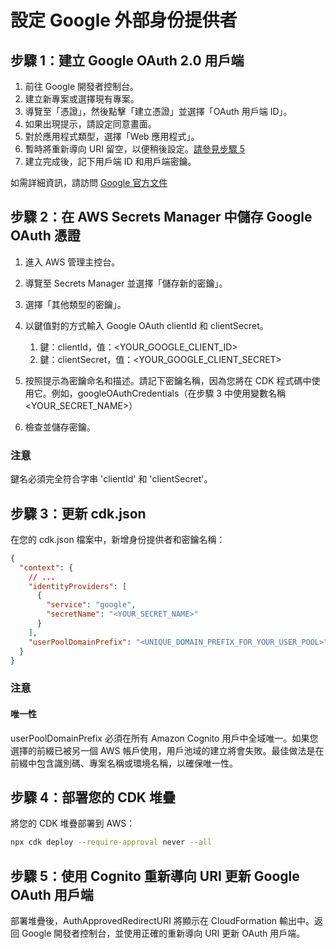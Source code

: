 # 設定 Google 外部身份提供者

## 步驟 1：建立 Google OAuth 2.0 用戶端

1. 前往 Google 開發者控制台。
2. 建立新專案或選擇現有專案。
3. 導覽至「憑證」，然後點擊「建立憑證」並選擇「OAuth 用戶端 ID」。
4. 如果出現提示，請設定同意畫面。
5. 對於應用程式類型，選擇「Web 應用程式」。
6. 暫時將重新導向 URI 留空，以便稍後設定。[請參見步驟 5](#step-5-update-google-oauth-client-with-cognito-redirect-uris)
7. 建立完成後，記下用戶端 ID 和用戶端密鑰。

如需詳細資訊，請訪問 [Google 官方文件](https://support.google.com/cloud/answer/6158849?hl=en)

## 步驟 2：在 AWS Secrets Manager 中儲存 Google OAuth 憑證

1. 進入 AWS 管理主控台。
2. 導覽至 Secrets Manager 並選擇「儲存新的密鑰」。
3. 選擇「其他類型的密鑰」。
4. 以鍵值對的方式輸入 Google OAuth clientId 和 clientSecret。

   1. 鍵：clientId，值：<YOUR_GOOGLE_CLIENT_ID>
   2. 鍵：clientSecret，值：<YOUR_GOOGLE_CLIENT_SECRET>

5. 按照提示為密鑰命名和描述。請記下密鑰名稱，因為您將在 CDK 程式碼中使用它。例如，googleOAuthCredentials（在步驟 3 中使用變數名稱 <YOUR_SECRET_NAME>）
6. 檢查並儲存密鑰。

### 注意

鍵名必須完全符合字串 'clientId' 和 'clientSecret'。

## 步驟 3：更新 cdk.json

在您的 cdk.json 檔案中，新增身份提供者和密鑰名稱：

```json
{
  "context": {
    // ...
    "identityProviders": [
      {
        "service": "google",
        "secretName": "<YOUR_SECRET_NAME>"
      }
    ],
    "userPoolDomainPrefix": "<UNIQUE_DOMAIN_PREFIX_FOR_YOUR_USER_POOL>"
  }
}
```

### 注意

#### 唯一性

userPoolDomainPrefix 必須在所有 Amazon Cognito 用戶中全域唯一。如果您選擇的前綴已被另一個 AWS 帳戶使用，用戶池域的建立將會失敗。最佳做法是在前綴中包含識別碼、專案名稱或環境名稱，以確保唯一性。

## 步驟 4：部署您的 CDK 堆疊

將您的 CDK 堆疊部署到 AWS：

```sh
npx cdk deploy --require-approval never --all
```

## 步驟 5：使用 Cognito 重新導向 URI 更新 Google OAuth 用戶端

部署堆疊後，AuthApprovedRedirectURI 將顯示在 CloudFormation 輸出中。返回 Google 開發者控制台，並使用正確的重新導向 URI 更新 OAuth 用戶端。